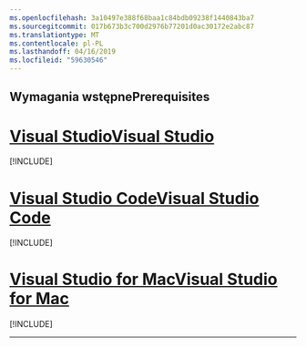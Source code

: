 ```yaml
---
ms.openlocfilehash: 3a10497e388f68baa1c84bdb09238f1440843ba7
ms.sourcegitcommit: 017b673b3c700d2976b77201d0ac30172e2abc87
ms.translationtype: MT
ms.contentlocale: pl-PL
ms.lasthandoff: 04/16/2019
ms.locfileid: "59630546"
---
```

## <a name="prerequisites"></a><span data-ttu-id="d8093-101">Wymagania wstępne</span><span class="sxs-lookup"><span data-stu-id="d8093-101">Prerequisites</span></span>

# <a name="visual-studiotabvisual-studio"></a>[<span data-ttu-id="d8093-102">Visual Studio</span><span class="sxs-lookup"><span data-stu-id="d8093-102">Visual Studio</span></span>](#tab/visual-studio)

[!INCLUDE[](~/includes/net-core-prereqs-vs-3.0.md)]

# <a name="visual-studio-codetabvisual-studio-code"></a>[<span data-ttu-id="d8093-103">Visual Studio Code</span><span class="sxs-lookup"><span data-stu-id="d8093-103">Visual Studio Code</span></span>](#tab/visual-studio-code)

[!INCLUDE[](~/includes/net-core-prereqs-vsc-3.0.md)]

# <a name="visual-studio-for-mactabvisual-studio-mac"></a>[<span data-ttu-id="d8093-104">Visual Studio for Mac</span><span class="sxs-lookup"><span data-stu-id="d8093-104">Visual Studio for Mac</span></span>](#tab/visual-studio-mac)

[!INCLUDE[](~/includes/net-core-prereqs-mac-3.0.md)]

---